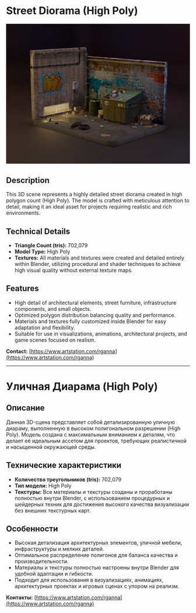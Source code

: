 # Street Diorama (High Poly)

![Project Preview](https://github.com/RgAnna/street_diorama_scene/blob/main/street_diorama_trashcan_scene.png)

## Description

This 3D scene represents a highly detailed street diorama created in high polygon count (High Poly). The model is crafted with meticulous attention to detail, making it an ideal asset for projects requiring realistic and rich environments.

## Technical Details

- **Triangle Count (tris):** 702,079  
- **Model Type:** High Poly  
- **Textures:** All materials and textures were created and detailed entirely within Blender, utilizing procedural and shader techniques to achieve high visual quality without external texture maps.

## Features

- High detail of architectural elements, street furniture, infrastructure components, and small objects.  
- Optimized polygon distribution balancing quality and performance.  
- Materials and textures fully customized inside Blender for easy adaptation and flexibility.  
- Suitable for use in visualizations, animations, architectural projects, and game scenes focused on realism.


__Contact:__ [https://www.artstation.com/rganna](https://www.artstation.com/rganna)

------------------------------------------------------------------------------------------

# Уличная Диарама (High Poly)

## Описание

Данная 3D-сцена представляет собой детализированную уличную диараму, выполненную в высоком полигональном разрешении (High Poly). Модель создана с максимальным вниманием к деталям, что делает её идеальным ассетом для проектов, требующих реалистичной и насыщенной окружающей среды.

## Технические характеристики

- **Количество треугольников (tris):** 702,079  
- **Тип модели:** High Poly  
- **Текстуры:** Все материалы и текстуры созданы и проработаны полностью внутри Blender, с использованием процедурных и шейдерных техник для достижения высокого качества визуализации без внешних текстурных карт.

## Особенности

- Высокая детализация архитектурных элементов, уличной мебели, инфраструктуры и мелких деталей.  
- Оптимальное распределение полигонов для баланса качества и производительности.  
- Материалы и текстуры полностью настроены внутри Blender для удобной адаптации и гибкости.  
- Подходит для использования в визуализациях, анимациях, архитектурных проектах и игровых сценах с упором на реализм.

__Контакты:__ [https://www.artstation.com/rganna](https://www.artstation.com/rganna)

